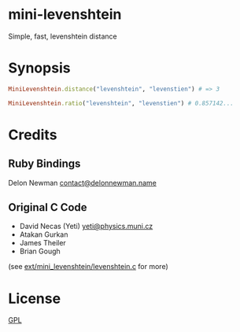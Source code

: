 # mini-levenshtein

Simple, fast, levenshtein distance

# Synopsis

```ruby
MiniLevenshtein.distance("levenshtein", "levenstien") # => 3

MiniLevenshtein.ratio("levenshtein", "levenstien") # 0.857142...
```

# Credits

## Ruby Bindings

Delon Newman <contact@delonnewman.name>

## Original C Code

- David Necas (Yeti) <yeti@physics.muni.cz>
- Atakan Gurkan
- James Theiler
- Brian Gough

(see [ext/mini_levenshtein/levenshtein.c](https://github.com/delonnewman/mini-levenshtein/blob/master/ext/mini_levenshtein/levenshtein.c) for more)

# License

[GPL](https://opensource.org/licenses/GPL-2.0)
